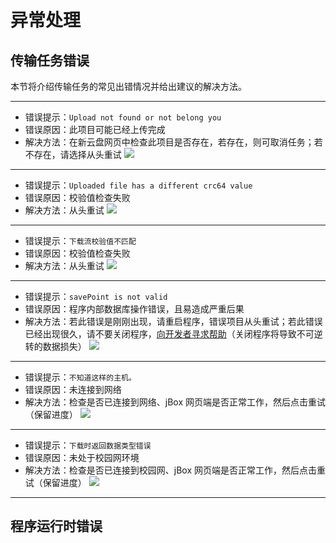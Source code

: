 # 异常处理
## 传输任务错误
本节将介绍传输任务的常见出错情况并给出建议的解决方法。
***
- 错误提示：`Upload not found or not belong you`
- 错误原因：此项目可能已经上传完成
- 解决方法：在新云盘网页中检查此项目是否存在，若存在，则可取消任务；若不存在，请选择从头重试
![](https://s2.loli.net/2023/10/16/uSNRwVfqZD24UpJ.png)
***
- 错误提示：`Uploaded file has a different crc64 value`
- 错误原因：校验值检查失败
- 解决方法：从头重试
![](https://s2.loli.net/2023/10/16/sv5YRXk3Lr28uym.png)
***
- 错误提示：`下载流校验值不匹配`
- 错误原因：校验值检查失败
- 解决方法：从头重试
![](https://s2.loli.net/2023/10/16/LA4mnaVG5psJqxC.png)
***
- 错误提示：`savePoint is not valid`
- 错误原因：程序内部数据库操作错误，且易造成严重后果
- 解决方法：若此错误是刚刚出现，请重启程序，错误项目从头重试；若此错误已经出现很久，请不要关闭程序，[向开发者寻求帮助](./feedback)（关闭程序将导致不可逆转的数据损失）
![](https://s2.loli.net/2023/10/16/wWftTiqgaNroEe8.png)
***
- 错误提示：`不知道这样的主机。`
- 错误原因：未连接到网络
- 解决方法：检查是否已连接到网络、jBox 网页端是否正常工作，然后点击重试（保留进度）
![](https://s2.loli.net/2023/10/16/4SVgOANfPXZ6k7C.png)
***
- 错误提示：`下载时返回数据类型错误`
- 错误原因：未处于校园网环境
- 解决方法：检查是否已连接到校园网、jBox 网页端是否正常工作，然后点击重试（保留进度）
![](https://s2.loli.net/2023/10/16/Lm9frZA8W16HtlO.png)
***

## 程序运行时错误
